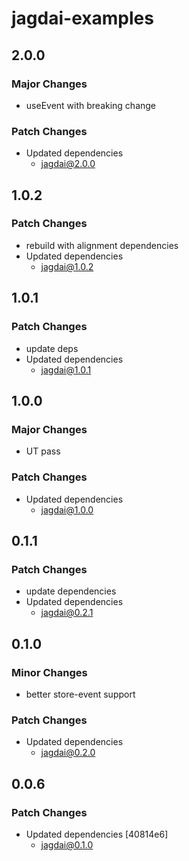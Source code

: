 # jagdai-examples

## 2.0.0

### Major Changes

- useEvent with breaking change

### Patch Changes

- Updated dependencies
  - jagdai@2.0.0

## 1.0.2

### Patch Changes

- rebuild with alignment dependencies
- Updated dependencies
  - jagdai@1.0.2

## 1.0.1

### Patch Changes

- update deps
- Updated dependencies
  - jagdai@1.0.1

## 1.0.0

### Major Changes

- UT pass

### Patch Changes

- Updated dependencies
  - jagdai@1.0.0

## 0.1.1

### Patch Changes

- update dependencies
- Updated dependencies
  - jagdai@0.2.1

## 0.1.0

### Minor Changes

- better store-event support

### Patch Changes

- Updated dependencies
  - jagdai@0.2.0

## 0.0.6

### Patch Changes

- Updated dependencies [40814e6]
  - jagdai@0.1.0
